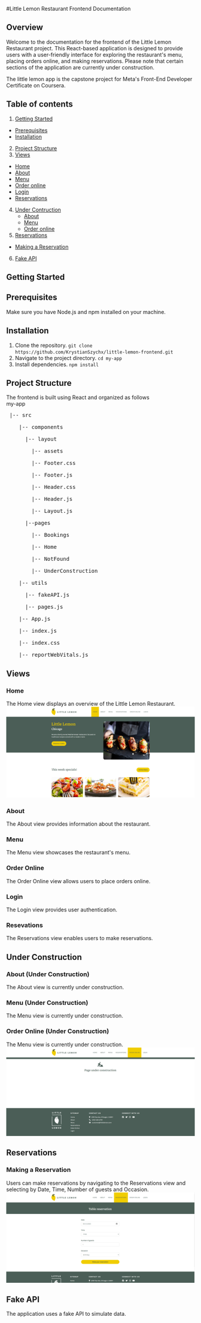 #Little Lemon Restaurant Frontend Documentation

## Overview
Welcome to the documentation for the frontend of the Little Lemon Restaurant project. This React-based application is designed to provide users with a user-friendly interface for exploring the restaurant's menu, placing orders online, and making reservations. Please note that certain sections of the application are currently under construction.

The little lemon app is the capstone project for Meta's Front-End Developer Certificate on Coursera.

## Table of contents
1. [Getting Started](#getting-started)
  * [Prerequisites](#prerequisites)
  * [Installation](#installation)
2. [Project Structure](#project-structure)
3. [Views](#views)
  * [Home](#home)
  * [About](#about)
  * [Menu](#menu)
  * [Order online](#order-online)
  * [Login](#login)
  * [Reservations](#reservations)
4. [Under Contruction](#under-construction)
   * [About](#about)
   * [Menu](#menu)
   * [Order online](#order-online)
5. [Reservations](#reservations)
  * [Making a Reservation](#making-a-reservation)
6. [Fake API](#fake-api)

## Getting Started
 ## Prerequisites
Make sure you have Node.js and npm installed on your machine.
 ## Installation
 1. Clone the repository.
    `git clone https://github.com/KrystianSzychx/little-lemon-frontend.git`
 2. Navigate to the project directory. `cd my-app`
 3. Install dependencies. `npm install`

## Project Structure  
The frontend is built using React and organized as follows <br />
my-app <br />
<pre> |-- src <br />
    |-- components  <br />
      |-- layout <br />
        |-- assets <br />
        |-- Footer.css <br />
        |-- Footer.js <br />
        |-- Header.css <br />
        |-- Header.js <br />
        |-- Layout.js <br />
      |--pages <br />
        |-- Bookings <br />
        |-- Home <br />
        |-- NotFound <br />
        |-- UnderConstruction <br />
    |-- utils <br />
      |-- fakeAPI.js <br />
      |-- pages.js <br />
    |-- App.js  <br />
    |-- index.js  <br />
    |-- index.css  <br />
    |-- reportWebVitals.js  <br /></pre>

## Views
### Home
The Home view displays an overview of the Little Lemon Restaurant.
 ![Home view](./img/home_view.png)
### About
The About view provides information about the restaurant.
### Menu
The Menu view showcases the restaurant's menu.
### Order Online
The Order Online view allows users to place orders online.
### Login
The Login view provides user authentication.
### Resevations
The Reservations view enables users to make reservations.

## Under Construction
### About (Under Construction)
The About view is currently under construction.
### Menu (Under Construction)
The Menu view is currently under construction.
### Order Online (Under Construction)
The Menu view is currently under construction.
![Under Construction](./img/under-construction_view.png)

## Reservations
### Making a Reservation
Users can make reservations by navigating to the Reservations view and selecting by Date, Time, Number of guests and Occasion.
![Reservations](./img/reservation_view.png)

## Fake API
The application uses a fake API to simulate data.
